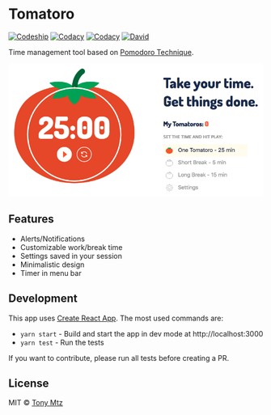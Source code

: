 # Tomatoro

[![Codeship](https://img.shields.io/codeship/e33e1500-f333-0135-0806-42c9fc202b29.svg)](https://app.codeship.com/projects/272196)
[![Codacy](https://img.shields.io/codacy/grade/a3cecfe1fc0840d89fd00aa3fee0e96e.svg)](https://www.codacy.com/app/tonymtz/tomatoro)
[![Codacy](https://img.shields.io/codacy/coverage/a3cecfe1fc0840d89fd00aa3fee0e96e.svg)](https://www.codacy.com/app/tonymtz/tomatoro)
[![David](https://img.shields.io/david/tonymtz/tomatoro.svg)](https://david-dm.org/tonymtz/tomatoro)

Time management tool based on [Pomodoro Technique](https://en.wikipedia.org/wiki/Pomodoro_Technique).

![tomatoro app screenshot](media/screenshot.png)

## Features

- Alerts/Notifications
- Customizable work/break time
- Settings saved in your session
- Minimalistic design
- Timer in menu bar

## Development

This app uses [Create React App](https://github.com/facebook/create-react-app). The most used commands are:

* `yarn start` - Build and start the app in dev mode at http://localhost:3000
* `yarn test` - Run the tests

If you want to  contribute, please run all tests before creating a PR.

## License

MIT © [Tony Mtz](http://tonymtz.com)
